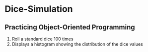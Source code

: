 # Dice-Simulation
## Practicing Object-Oriented Programming 

1. Roll a standard dice 100 times
2. Displays a histogram showing the distribution of the dice values